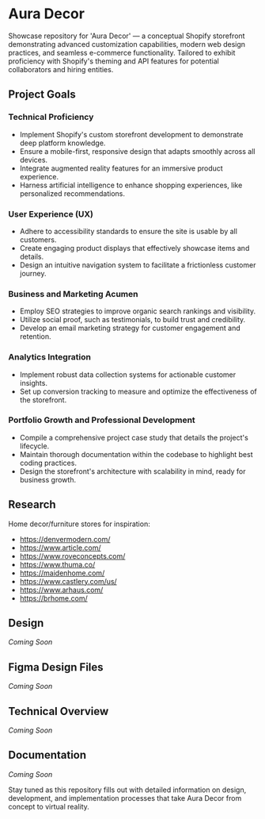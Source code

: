 # Aura Decor

Showcase repository for 'Aura Decor' — a conceptual Shopify storefront demonstrating advanced customization capabilities, modern web design practices, and seamless e-commerce functionality. Tailored to exhibit proficiency with Shopify's theming and API features for potential collaborators and hiring entities.

## Project Goals

### Technical Proficiency
- Implement Shopify's custom storefront development to demonstrate deep platform knowledge.
- Ensure a mobile-first, responsive design that adapts smoothly across all devices.
- Integrate augmented reality features for an immersive product experience.
- Harness artificial intelligence to enhance shopping experiences, like personalized recommendations.

### User Experience (UX)
- Adhere to accessibility standards to ensure the site is usable by all customers.
- Create engaging product displays that effectively showcase items and details.
- Design an intuitive navigation system to facilitate a frictionless customer journey.

### Business and Marketing Acumen
- Employ SEO strategies to improve organic search rankings and visibility.
- Utilize social proof, such as testimonials, to build trust and credibility.
- Develop an email marketing strategy for customer engagement and retention.

### Analytics Integration
- Implement robust data collection systems for actionable customer insights.
- Set up conversion tracking to measure and optimize the effectiveness of the storefront.

### Portfolio Growth and Professional Development
- Compile a comprehensive project case study that details the project's lifecycle.
- Maintain thorough documentation within the codebase to highlight best coding practices.
- Design the storefront's architecture with scalability in mind, ready for business growth.

## Research

Home decor/furniture stores for inspiration: 
- https://denvermodern.com/
- https://www.article.com/
- https://www.roveconcepts.com/
- https://www.thuma.co/
- https://maidenhome.com/
- https://www.castlery.com/us/
- https://www.arhaus.com/
- https://brhome.com/

## Design
_Coming Soon_

## Figma Design Files
_Coming Soon_

## Technical Overview
_Coming Soon_

## Documentation
_Coming Soon_

Stay tuned as this repository fills out with detailed information on design, development, and implementation processes that take Aura Decor from concept to virtual reality.

